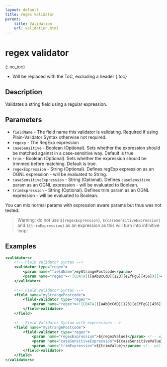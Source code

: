 ```yaml
---
layout: default
title: regex validator
parent:
    title: Validation
    url: validation.html
---
```


# regex validator
{:.no_toc}

* Will be replaced with the ToC, excluding a header
{:toc}

## Description

Validates a string field using a regular expression.

## Parameters

- `fieldName` - The field name this validator is validating. Required if using Plain-Validator Syntax otherwise not required.
- `regexp` - The RegExp expression
- `caseSensitive` - Boolean (Optional). Sets whether the expression should be matched against in a case-sensitive way. Default is true.
- `trim` - Boolean (Optional). Sets whether the expression should be trimmed before matching. Default is true.
- `regexExpression` - String (Optional). Defines regExp expression as an OGNL expression - will be evaluated to String.
- `caseSensitiveExpression` - String (Optional). Defines `caseSensitive` param as an OGNL expression - will be evaluated to Boolean.
- `trimExpression` - String (Optional). Defines trim param as an OGNL expression - will be evaluated to Boolean.

You can mix normal params with expression aware params but thus was not tested.

> Warning: do not use `${regexExpression}`, `${caseSensitiveExpression}` and `${trimExpression}` as an expression 
> as this will turn into infinitive loop! 

## Examples

```xml
<validators>
    <!-- Plain Validator Syntax -->
    <validator type="regex">
        <param name="fieldName">myStrangePostcode</param>
        <param name="regex"><![CDATA[([aAbBcCdD][123][eEfFgG][456])]]></param>
    </validator>
 
    <!-- Field Validator Syntax -->
    <field name="myStrangePostcode">
        <field-validator type="regex">
            <param name="regex"><![CDATA[([aAbBcCdD][123][eEfFgG][456])]]></param>
        </field-validator>
    </field>
 
    <!-- Field Validator Syntax with expressions -->
    <field name="myStrangePostcode">
        <field-validator type="regex">
            <param name="regexExpression">${regexValue}</param> <!-- will be evaluated as: String getRegexValue() -->
            <param name="caseSensitiveExpression">${caseSensitiveValue}</param> <!-- will be evaluated as: boolean getCaseSensitiveValue() -->
            <param name="trimExpression">${trimValue}</param> <!-- will be evaluated as: boolean getTrimValue() -->
        </field-validator>
    </field>
</validators>
```
